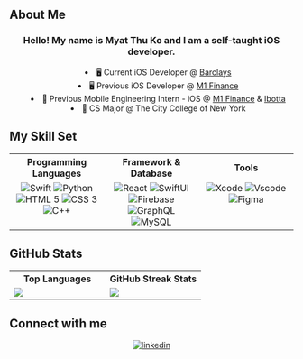 ## About Me

<div align="left">
  <h3 align="center"> Hello! My name is Myat Thu Ko and I am a self-taught iOS developer. </h3>
  <ul style="list-style-position: inside; text-align: center;">
    <li> 🖥 Current iOS Developer @ <a href="https://www.banking.barclaysus.com/" target="_blank">Barclays</a></li>
    <li> 🖥 Previous iOS Developer @ <a href="https://m1.com/" target="_blank">M1 Finance</a></li>
    <li> 💼 Previous Mobile Engineering Intern - iOS @ <a href="https://m1.com/" target="_blank">M1 Finance</a> & <a href="https://home.ibotta.com/" target="_blank">Ibotta</a> </li>
    <li> 🎒 CS Major @ The City College of New York </li>
  </ul>
</div>

<!-- End of About Me -->

## My Skill Set  
<div align="center">
  <table>
    <tr> 
      <th> Programming Languages </th>
      <th> Framework & Database</th> 
      <th> Tools </th>
    </tr> 
    <tr>
      <td valign="top" width="33%">
        <div align="center">
          <img src="https://img.icons8.com/fluent/64/000000/swift.png" alt="Swift" />
          <img src="https://img.icons8.com/color/64/000000/python.png" alt="Python" />
          <img src="https://img.icons8.com/color/64/000000/html-5.png" alt="HTML 5" />
          <img src="https://img.icons8.com/color/64/000000/css3.png" alt="CSS 3" />
          <img src="https://img.icons8.com/color/64/000000/c-plus-plus-logo.png" alt="C++" />
        </div>
      </td>
      <td valign="top" width="33%%">
        <div align="center">
          <img src="https://img.icons8.com/officel/64/000000/react.png" alt="React" />
          <img src="https://img.icons8.com/fluent/64/000000/swiftui.png" alt="SwiftUI" />
          <img src="https://img.icons8.com/color/64/000000/google-firebase-console.png" alt="Firebase" />
          <img src="https://img.icons8.com/color/64/000000/graphql.png" alt="GraphQL" />
          <img src="https://img.icons8.com/color/64/000000/mysql-logo.png" alt="MySQL" />
        </div>
      </td>
      <td valign="top" width="33%"> 
        <div align="center"> 
          <img src="https://img.icons8.com/color/64/000000/xcode.png" alt="Xcode" />
          <img src="https://img.icons8.com/ios-filled/64/008CFF/visual-studio.png" alt="Vscode" /> 
          <img src="https://img.icons8.com/color/48/null/figma--v1.png" alt="Figma" />
        </div> 
      </td>
    </tr>
  </table>
</div>
  
## GitHub Stats

<div align="center">
  <table> 
    <tr>
      <th> Top Languages </th> 
      <th> GitHub Streak Stats </th>
    </tr>
    <tr> 
      <td valign="top" width="50%"> 
        <img src=
             "https://github-readme-stats.vercel.app/api/top-langs/?username=MyatThuKo&layout=compact&hide=java&theme=vision-friendly-dark&custom_title=Top%20Languages" />
      </td>
      <td valign="top" width="50%"> 
        <img src="https://github-readme-streak-stats.herokuapp.com?user=MyatThuKo&theme=vision-friendly-dark&border_radius=5&date_format=M%20j%5B%2C%20Y%5D" />
      </td>
    </tr>
  </table>
</div> 


## Connect with me  
<div align="center">
   <a href="https://linkedin.com/in/myatthuko13" target="_blank">
   <img src=https://img.shields.io/badge/linkedin-%231E77B5.svg?&style=for-the-badge&logo=linkedin&logoColor=white alt=linkedin style="margin-bottom: 5px;" />
   </a>  
</div>
